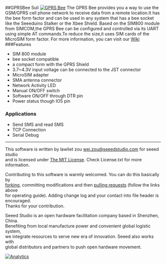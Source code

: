 ##GPRSBee Suli
[![GPRS Bee](http://www.seeedstudio.com/depot/images/product/GPRS%20Bee%20SMA%20Antenna.jpg)](http://goo.gl/UC8DkO)
The GPRS Bee provides you a way to use the GSM/GPRS cell phone network to receive data from a remote location.It has the bee form factor and can be used in any system that has a bee socket like the Seeeduino Stalker or the Xbee Shield. Based on the SIM800 module from SIMCOM,the GPRS Bee can be configured and controlled via its UART using simple AT commands.To reduce the size,it uses SIM cards of the MicroSIM form factor. For more information, you can visit our [Wiki](http://www.seeedstudio.com/wiki/GPRS_Bee)
###Features
+ SIM 800 module
+ bee socket compatible
+ a compact form with the GPRS Shield
+ 3.7~4.3V input voltage can be connected to the JST connector
+ MicroSIM adapter
+ SMA antenna connector
+ Network Activity LED
+ Manual ON/OFF switch
+ Software ON/OFF through DTR pin
+ Power status though IO5 pin

### Applications
+ Send SMS and read SMS
+ TCP Connection
+ Serial Debug


----
This software is written by lawliet zou [wei.zou@seeedstudio.com](wei.zou@seeedstudio.com) for seeed studio<br>
and is licensed under [The MIT License](http://opensource.org/licenses/mit-license.php). Check License.txt for more information.<br>

Contributing to this software is warmly welcomed. You can do this basically by<br>
[forking](https://help.github.com/articles/fork-a-repo), committing modifications and then [pulling requests](https://help.github.com/articles/using-pull-requests) (follow the links above<br>
for operating guide). Adding change log and your contact into file header is encouraged.<br>
Thanks for your contribution.

Seeed Studio is an open hardware facilitation company based in Shenzhen, China. <br>
Benefiting from local manufacture power and convenient global logistic system, <br>
we integrate resources to serve new era of innovation. Seeed also works with <br>
global distributors and partners to push open hardware movement.<br>



[![Analytics](https://ga-beacon.appspot.com/UA-46589105-3/GPRSBee_Suli)](https://github.com/igrigorik/ga-beacon)

